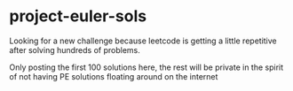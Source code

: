 # project-euler-sols
Looking for a new challenge because leetcode is getting a little repetitive after solving hundreds of problems.

Only posting the first 100 solutions here, the rest will be private in the spirit of not having PE solutions floating around on the internet